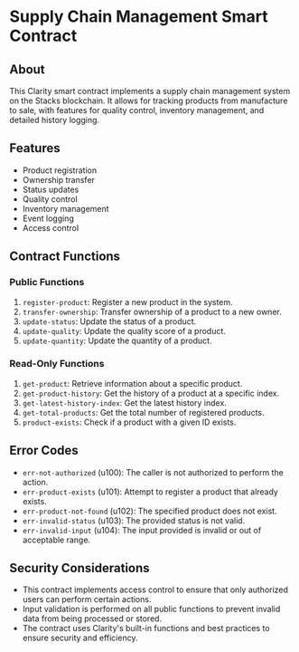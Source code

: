 # Supply Chain Management Smart Contract

## About
This Clarity smart contract implements a supply chain management system on the Stacks blockchain. It allows for tracking products from manufacture to sale, with features for quality control, inventory management, and detailed history logging.

## Features

- Product registration
- Ownership transfer
- Status updates
- Quality control
- Inventory management
- Event logging
- Access control

## Contract Functions

### Public Functions

1. `register-product`: Register a new product in the system.
2. `transfer-ownership`: Transfer ownership of a product to a new owner.
3. `update-status`: Update the status of a product.
4. `update-quality`: Update the quality score of a product.
5. `update-quantity`: Update the quantity of a product.

### Read-Only Functions

1. `get-product`: Retrieve information about a specific product.
2. `get-product-history`: Get the history of a product at a specific index.
3. `get-latest-history-index`: Get the latest history index.
4. `get-total-products`: Get the total number of registered products.
5. `product-exists`: Check if a product with a given ID exists.

## Error Codes

- `err-not-authorized` (u100): The caller is not authorized to perform the action.
- `err-product-exists` (u101): Attempt to register a product that already exists.
- `err-product-not-found` (u102): The specified product does not exist.
- `err-invalid-status` (u103): The provided status is not valid.
- `err-invalid-input` (u104): The input provided is invalid or out of acceptable range.

## Security Considerations

- This contract implements access control to ensure that only authorized users can perform certain actions.
- Input validation is performed on all public functions to prevent invalid data from being processed or stored.
- The contract uses Clarity's built-in functions and best practices to ensure security and efficiency.